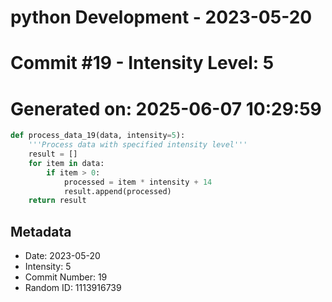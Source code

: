 ﻿# python Development - 2023-05-20
# Commit #19 - Intensity Level: 5
# Generated on: 2025-06-07 10:29:59
```python
def process_data_19(data, intensity=5):
    '''Process data with specified intensity level'''
    result = []
    for item in data:
        if item > 0:
            processed = item * intensity + 14
            result.append(processed)
    return result
```
## Metadata
- Date: 2023-05-20
- Intensity: 5
- Commit Number: 19
- Random ID: 1113916739
